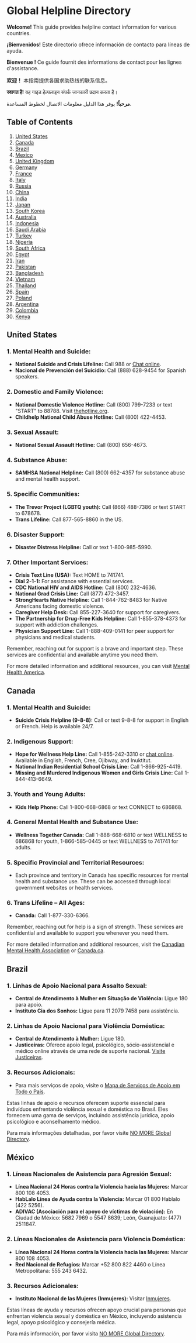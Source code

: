 # Global Helpline Directory

**Welcome!** This guide provides helpline contact information for various countries.

**¡Bienvenidos!** Este directorio ofrece información de contacto para líneas de ayuda.

**Bienvenue !** Ce guide fournit des informations de contact pour les lignes d'assistance.

**欢迎！** 本指南提供各国求助热线的联系信息。

**स्वागत है!** यह गाइड हेल्पलाइन संपर्क जानकारी प्रदान करता है।

**مرحباً!** يوفر هذا الدليل معلومات الاتصال لخطوط المساعدة.

## Table of Contents
1. [United States](#united-states)
2. [Canada](#canada)
3. [Brazil](#brazil)
4. [Mexico](#mexico)
5. [United Kingdom](#united-kingdom)
6. [Germany](#germany)
7. [France](#france)
8. [Italy](#italy)
9. [Russia](#russia)
10. [China](#china)
11. [India](#india)
12. [Japan](#japan)
13. [South Korea](#south-korea)
14. [Australia](#australia)
15. [Indonesia](#indonesia)
16. [Saudi Arabia](#saudi-arabia)
17. [Turkey](#turkey)
18. [Nigeria](#nigeria)
19. [South Africa](#south-africa)
20. [Egypt](#egypt)
21. [Iran](#iran)
22. [Pakistan](#pakistan)
23. [Bangladesh](#bangladesh)
24. [Vietnam](#vietnam)
25. [Thailand](#thailand)
26. [Spain](#spain)
27. [Poland](#poland)
28. [Argentina](#argentina)
29. [Colombia](#colombia)
30. [Kenya](#kenya)

## United States

### 1. **Mental Health and Suicide:**
   - **National Suicide and Crisis Lifeline:** Call 988 or [Chat online](https://988lifeline.org).
   - **Nacional de Prevención del Suicidio:** Call (888) 628-9454 for Spanish speakers.

### 2. **Domestic and Family Violence:**
   - **National Domestic Violence Hotline:** Call (800) 799-7233 or text "START" to 88788. Visit [thehotline.org](https://www.thehotline.org).
   - **Childhelp National Child Abuse Hotline:** Call (800) 422-4453.

### 3. **Sexual Assault:**
   - **National Sexual Assault Hotline:** Call (800) 656-4673.

### 4. **Substance Abuse:**
   - **SAMHSA National Helpline:** Call (800) 662-4357 for substance abuse and mental health support.

### 5. **Specific Communities:**
   - **The Trevor Project (LGBTQ youth):** Call (866) 488-7386 or text START to 678678.
   - **Trans Lifeline:** Call 877-565-8860 in the US.

### 6. **Disaster Support:**
   - **Disaster Distress Helpline:** Call or text 1-800-985-5990.

### 7. **Other Important Services:**
   - **Crisis Text Line (USA):** Text HOME to 741741.
   - **Dial 2-1-1:** For assistance with essential services.
   - **CDC National HIV and AIDS Hotline:** Call (800) 232-4636.
   - **National Grad Crisis Line:** Call (877) 472-3457.
   - **StrongHearts Native Helpline:** Call 1-844-762-8483 for Native Americans facing domestic violence.
   - **Caregiver Help Desk:** Call 855-227-3640 for support for caregivers.
   - **The Partnership for Drug-Free Kids Helpline:** Call 1-855-378-4373 for support with addiction challenges.
   - **Physician Support Line:** Call 1-888-409-0141 for peer support for physicians and medical students.

Remember, reaching out for support is a brave and important step. These services are confidential and available anytime you need them.

For more detailed information and additional resources, you can visit [Mental Health America](https://www.mhanational.org/resources-immediate-response).


## Canada

### 1. **Mental Health and Suicide:**
   - **Suicide Crisis Helpline (9-8-8):** Call or text 9-8-8 for support in English or French. Help is available 24/7.

### 2. **Indigenous Support:**
   - **Hope for Wellness Help Line:** Call 1-855-242-3310 or [chat online](https://www.hopeforwellness.ca). Available in English, French, Cree, Ojibway, and Inuktitut.
   - **National Indian Residential School Crisis Line:** Call 1-866-925-4419.
   - **Missing and Murdered Indigenous Women and Girls Crisis Line:** Call 1-844-413-6649.

### 3. **Youth and Young Adults:**
   - **Kids Help Phone:** Call 1-800-668-6868 or text CONNECT to 686868. 

### 4. **General Mental Health and Substance Use:**
   - **Wellness Together Canada:** Call 1-888-668-6810 or text WELLNESS to 686868 for youth, 1-866-585-0445 or text WELLNESS to 741741 for adults.

### 5. **Specific Provincial and Territorial Resources:**
   - Each province and territory in Canada has specific resources for mental health and substance use. These can be accessed through local government websites or health services.

### 6. **Trans Lifeline – All Ages:**
   - **Canada:** Call 1-877-330-6366.

Remember, reaching out for help is a sign of strength. These services are confidential and available to support you whenever you need them.

For more detailed information and additional resources, visit the [Canadian Mental Health Association](https://cmha.ca) or [Canada.ca](https://www.canada.ca/en/public-health/services/mental-health-services/mental-health-get-help.html).


## Brazil

### 1. **Linhas de Apoio Nacional para Assalto Sexual:**
   - **Central de Atendimento à Mulher em Situação de Violência:** Ligue 180 para apoio.
   - **Instituto Cia dos Sonhos:** Ligue para 11 2079 7458 para assistência.

### 2. **Linhas de Apoio Nacional para Violência Doméstica:**
   - **Central de Atendimento à Mulher:** Ligue 180.
   - **Justiceiras:** Oferece apoio legal, psicológico, sócio-assistencial e médico online através de uma rede de suporte nacional. [Visite Justiceiras](https://www.justiceiras.org.br).

### 3. **Recursos Adicionais:**
   - Para mais serviços de apoio, visite o [Mapa de Serviços de Apoio em Todo o País](https://www.servicospublicos.mapadoacolhimento.org).

Estas linhas de apoio e recursos oferecem suporte essencial para indivíduos enfrentando violência sexual e doméstica no Brasil. Eles fornecem uma gama de serviços, incluindo assistência jurídica, apoio psicológico e aconselhamento médico.

Para mais informações detalhadas, por favor visite [NO MORE Global Directory](https://nomoredirectory.org/brazil/).


## México

### 1. **Líneas Nacionales de Asistencia para Agresión Sexual:**
   - **Línea Nacional 24 Horas contra la Violencia hacia las Mujeres:** Marcar 800 108 4053.
   - **HabLalo Línea de Ayuda contra la Violencia:** Marcar 01 800 Hablalo (422 5256).
   - **ADIVAC (Asociación para el apoyo de víctimas de violación):** En Ciudad de México: 5682 7969 o 5547 8639; León, Guanajuato: (477) 2511847.

### 2. **Líneas Nacionales de Asistencia para Violencia Doméstica:**
   - **Línea Nacional 24 Horas contra la Violencia hacia las Mujeres:** Marcar 800 108 4053.
   - **Red Nacional de Refugios:** Marcar +52 800 822 4460 o Línea Metropolitana: 555 243 6432.

### 3. **Recursos Adicionales:**
   - **Instituto Nacional de las Mujeres (Inmujeres):** Visitar [Inmujeres](https://www.gob.mx/inmujeres).

Estas líneas de ayuda y recursos ofrecen apoyo crucial para personas que enfrentan violencia sexual y doméstica en México, incluyendo asistencia legal, apoyo psicológico y consejería médica.

Para más información, por favor visita [NO MORE Global Directory](https://nomoredirectory.org/mexico/).
